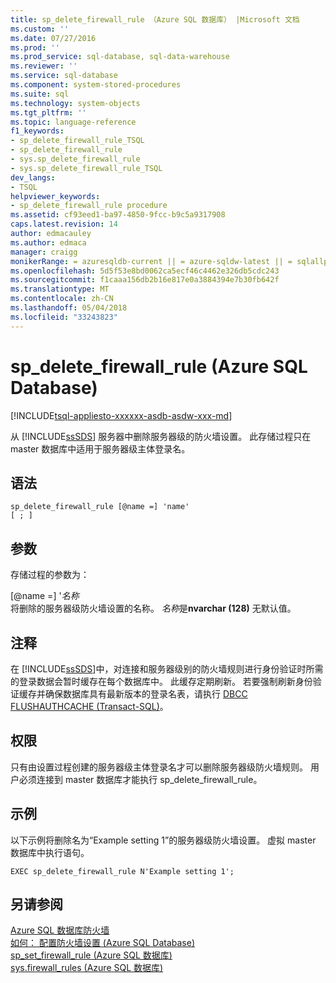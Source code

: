 ```yaml
---
title: sp_delete_firewall_rule （Azure SQL 数据库） |Microsoft 文档
ms.custom: ''
ms.date: 07/27/2016
ms.prod: ''
ms.prod_service: sql-database, sql-data-warehouse
ms.reviewer: ''
ms.service: sql-database
ms.component: system-stored-procedures
ms.suite: sql
ms.technology: system-objects
ms.tgt_pltfrm: ''
ms.topic: language-reference
f1_keywords:
- sp_delete_firewall_rule_TSQL
- sp_delete_firewall_rule
- sys.sp_delete_firewall_rule
- sys.sp_delete_firewall_rule_TSQL
dev_langs:
- TSQL
helpviewer_keywords:
- sp_delete_firewall_rule procedure
ms.assetid: cf93eed1-ba97-4850-9fcc-b9c5a9317908
caps.latest.revision: 14
author: edmacauley
ms.author: edmaca
manager: craigg
monikerRange: = azuresqldb-current || = azure-sqldw-latest || = sqlallproducts-allversions
ms.openlocfilehash: 5d5f53e8bd0062ca5ecf46c4462e326db5cdc243
ms.sourcegitcommit: f1caaa156db2b16e817e0a3884394e7b30fb642f
ms.translationtype: MT
ms.contentlocale: zh-CN
ms.lasthandoff: 05/04/2018
ms.locfileid: "33243823"
---
```

# <a name="spdeletefirewallrule-azure-sql-database"></a>sp_delete_firewall_rule (Azure SQL Database)
[!INCLUDE[tsql-appliesto-xxxxxx-asdb-asdw-xxx-md](../../includes/tsql-appliesto-xxxxxx-asdb-asdw-xxx-md.md)]

  从 [!INCLUDE[ssSDS](../../includes/sssds-md.md)] 服务器中删除服务器级的防火墙设置。 此存储过程只在 master 数据库中适用于服务器级主体登录名。  

  
## <a name="syntax"></a>语法  
  
```  
sp_delete_firewall_rule [@name =] 'name' 
[ ; ] 
```  
  
## <a name="arguments"></a>参数  
 存储过程的参数为：  
  
 [@name =] '*名称*  
 将删除的服务器级防火墙设置的名称。 *名称*是**nvarchar (128)** 无默认值。  
  
## <a name="remarks"></a>注释  
 在 [!INCLUDE[ssSDS](../../includes/sssds-md.md)]中，对连接和服务器级别的防火墙规则进行身份验证时所需的登录数据会暂时缓存在每个数据库中。 此缓存定期刷新。 若要强制刷新身份验证缓存并确保数据库具有最新版本的登录名表，请执行 [DBCC FLUSHAUTHCACHE (Transact-SQL)](../../t-sql/database-console-commands/dbcc-flushauthcache-transact-sql.md)。  
  
## <a name="permissions"></a>权限  
 只有由设置过程创建的服务器级主体登录名才可以删除服务器级防火墙规则。 用户必须连接到 master 数据库才能执行 sp_delete_firewall_rule。  
  
## <a name="example"></a>示例  
 以下示例将删除名为“Example setting 1”的服务器级防火墙设置。 虚拟 master 数据库中执行语句。  
  
```   
EXEC sp_delete_firewall_rule N'Example setting 1';   
```  
  
## <a name="see-also"></a>另请参阅  
 [Azure SQL 数据库防火墙](https://azure.microsoft.com/documentation/articles/sql-database-firewall-configure/)   
 [如何： 配置防火墙设置 (Azure SQL Database)](https://azure.microsoft.com/documentation/articles/sql-database-configure-firewall-settings/)   
 [sp_set_firewall_rule &#40;Azure SQL 数据库&#41;](../../relational-databases/system-stored-procedures/sp-set-firewall-rule-azure-sql-database.md)   
 [sys.firewall_rules &#40;Azure SQL 数据库&#41;](../../relational-databases/system-catalog-views/sys-firewall-rules-azure-sql-database.md)  
  
  


